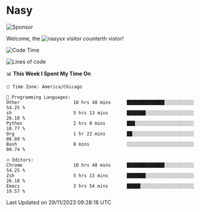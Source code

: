 # Nasy

<!--
<p align="center">
<img height="200" src="https://github-readme-stats.vercel.app/api?username=nasyxx&count_private=true&show_icons=true&theme=dracula&include_all_commits=true"/>
<img height="200" src="https://github-readme-stats.vercel.app/api/top-langs/?username=nasyxx&theme=dracula&hide=html,jupyter+notebook&count_private=true&show_icons=true"/>
</p>

  
----------------
-->

![Sponsor](https://img.shields.io/static/v1.svg?label=Sponsor&message=%E2%9D%A4&logo=GitHub&style=flat&color=pink)
 
Welcome, the ![nasyxx visitor counter](https://count.getloli.com/get/@nasyxx?theme=rule34)th vistor!
 
<!--START_SECTION:waka-->
![Code Time](http://img.shields.io/badge/Code%20Time-4%2C026%20hrs%2045%20mins-blue)

![Lines of code](https://img.shields.io/badge/From%20Hello%20World%20I%27ve%20Written-6.3%20million%20lines%20of%20code-blue)

📊 **This Week I Spent My Time On** 

```text
🕑︎ Time Zone: America/Chicago

💬 Programming Languages: 
Other                    10 hrs 48 mins      ██████████████░░░░░░░░░░░   54.25 % 
sh                       5 hrs 13 mins       ███████░░░░░░░░░░░░░░░░░░   26.18 % 
Python                   2 hrs 8 mins        ███░░░░░░░░░░░░░░░░░░░░░░   10.77 % 
Org                      1 hr 22 mins        ██░░░░░░░░░░░░░░░░░░░░░░░   06.89 % 
Bash                     8 mins              ░░░░░░░░░░░░░░░░░░░░░░░░░   00.74 % 

🔥 Editors: 
Chrome                   10 hrs 48 mins      ██████████████░░░░░░░░░░░   54.25 % 
Zsh                      5 hrs 13 mins       ███████░░░░░░░░░░░░░░░░░░   26.18 % 
Emacs                    3 hrs 54 mins       █████░░░░░░░░░░░░░░░░░░░░   19.57 % 
```


 Last Updated on 29/11/2023 09:28:18 UTC
<!--END_SECTION:waka-->

<!-- ![visitors](https://visitor-badge.laobi.icu/badge?page_id=nasyxx.nasyxx) -->
